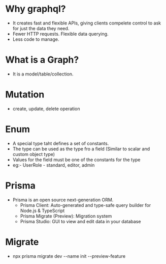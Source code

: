 # Why graphql?

- It creates fast and flexible APIs, giving clients compelete control to ask for just the data they need.
- Fewer HTTP requests. Flexible data querying.
- Less code to manage.

# What is a Graph?

- It is a model/table/collection.

# Mutation

- create, update, delete operation

# Enum

- A special type taht defines a set of constants.
- The type can be used as the type fro a field (Similar to scalar and custom object type)
- Values for the field must be one of the constants for the type
- eg:- UserRole - standard, editor, admin

# Prisma

- Prisma is an open source next-generation ORM.
  - Prisma Client: Auto-generated and type-safe query builder for Node.js & TypeScript
  - Prisma Migrate (Preview): Migration system
  - Prisma Studio: GUI to view and edit data in your database

# Migrate

- npx prisma migrate dev --name init --preview-feature
